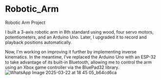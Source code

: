 # Robotic_Arm
Robotic Arm Project 

I built a 3-axis robotic arm in 8th standard using wood, four servo motors, potentiometers, and an Arduino Uno. Later, I upgraded it to record and playback positions automatically.

Now, I'm working on improving it further by implementing inverse kinematics. 
In the meantime, I’ve replaced the Arduino Uno with an ESP-32 to take advantage of its built-in Bluetooth, allowing me to control the arm using an Xbox game controller via the BluePad32 library.
![WhatsApp Image 2025-03-22 at 18 45 05_b64cd6ca](https://github.com/user-attachments/assets/4ccd9c5f-bcc7-4f4f-b3fe-c331828f6eb3)
